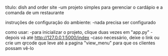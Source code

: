 título: dish and order site
-um projeto simples para gerenciar o cardápio e a comanda de um restaurante

instruções de configuração do ambiente:
-nada precisa ser configurado

como usar:
-para inicializar o projeto, clique duas vezes em "app.py"
-depois vá até http://127.0.0.1:5000/index
-caso necessário, deixe o link ou crie um qrcode que leve até a pagina "view_menu" para que os clientes possam vê-lo
